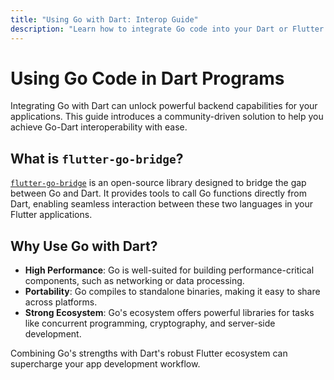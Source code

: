 ```yaml
---
title: "Using Go with Dart: Interop Guide"
description: "Learn how to integrate Go code into your Dart or Flutter project with flutter-go-bridge."
---
```


# Using Go Code in Dart Programs

Integrating Go with Dart can unlock powerful backend capabilities for your applications. This guide introduces a community-driven solution to help you achieve Go-Dart interoperability with ease.

## What is `flutter-go-bridge`?

[`flutter-go-bridge`](https://github.com/csnewman/flutter-go-bridge) is an open-source library designed to bridge the gap between Go and Dart. It provides tools to call Go functions directly from Dart, enabling seamless interaction between these two languages in your Flutter applications.

## Why Use Go with Dart?

- **High Performance**: Go is well-suited for building performance-critical components, such as networking or data processing.
- **Portability**: Go compiles to standalone binaries, making it easy to share across platforms.
- **Strong Ecosystem**: Go's ecosystem offers powerful libraries for tasks like concurrent programming, cryptography, and server-side development.

Combining Go's strengths with Dart's robust Flutter ecosystem can supercharge your app development workflow.
